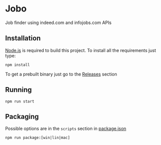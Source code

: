 # Jobo
Job finder using indeed.com and infojobs.com APIs

## Installation
[Node.js](https://nodejs.org/en/) is required to build this project. To install all the requirements just type:
```
npm install
```
To get a prebuilt binary just go to the [Releases](/g-gar/jobo/releases) section
## Running
```
npm run start
```

## Packaging
Possible options are in the `scripts` section in [package.json](https://github.com/g-gar/jobo/blob/master/package.json)
```
npm run package:[win|lin|mac]
```